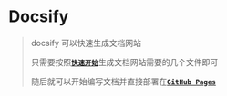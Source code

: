 # Docsify
> docsify 可以快速生成文档网站
> 
> 只需要按照[**`快速开始`**](https://docsify.js.org/#/zh-cn/quickstart)生成文档网站需要的几个文件即可
> 
> 随后就可以开始编写文档并直接部署在[**`GitHub Pages`**](https://docsify.js.org/#/zh-cn/deploy)
